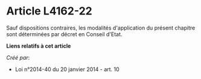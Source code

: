 # Article L4162-22

Sauf dispositions contraires, les modalités d'application du présent chapitre sont déterminées par décret en Conseil d'Etat.

**Liens relatifs à cet article**

_Créé par_:

  - Loi n°2014-40 du 20 janvier 2014 - art. 10
